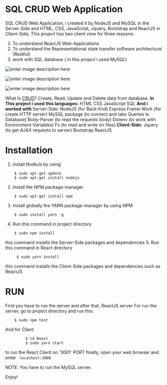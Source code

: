 # **SQL CRUD Web Application**
SQL CRUD Web Application, i created it by NodeJS and MySQL in the Server-Side and HTML, CSS, JavaScript, Jquery, Bootstrap and ReactJS in Client-Side; This project has two client view for three reasons:
1. To understand  ReactJS Web-Applications 
2. To understand the Representational state transfer software architectural (Restful) 
3. work with SQL database ( in this project i used MySQL)

![enter image description here](https://lh3.googleusercontent.com/YM8fUO6GILbVTDW10UCRJsmlbYhnHM9uKH5wypb_536x-FLnHPPby-QyOEwWd2NxI9RaIfzzzCk)

![enter image description here](https://lh3.googleusercontent.com/We2RJKRe4rImM7NxjSZgoW15momruX1o_EFosV_9tM2HrGbS4nuN6bpQmC0Nrwp5MC85wHrkkCk)


![enter image description here](https://lh3.googleusercontent.com/m3fH7Okb0HlXcaqa52MhkNyE0UQ5-nmvxSnaIESTME0xwLiXOzlv4-eF_MLXrsgQQrHo7kOC3Eo) 

What Is [CRUD](https://en.wikipedia.org/wiki/Create,_read,_update_and_delete)?
 Create, Read, Update and Delete data from database.
**In This project i used this languages:**
HTML
CSS
JavaScript
SQL 
**And i worked with** 
Server-Side:
NodeJS (for Back-End)
Express Frame-Work (for create HTTP server)
MySQL package (to connect and take Queries to Database)
Body-Parser (to read the requests body)
Dotenv (to work with Environment-Variables)
Fs (to read and write on files)
**Client-Side:**
Jquery (to get AJAX requests to server)
Bootstrap 
ReactJS 
 

# Installation
1. install NodeJs by using 
```
	$ sudo apt-get update
	$ sudo apt-get install nodejs
```
2. Install the NPM package-manager
```
	$ sudo apt-get install npm
```
3. Install globally the YARN package-manager by using NPM
```
	$ sudo install yarn -g
```
4. Run this command in project directory
```
	$ sudo npm install
```
this command installs the Server-Side packages and dependencies 
5. Run this command in React directory
```
	 $ sudo yarn install
```
this command installs the Client-Side  packages and dependencies such as ReactJS


# RUN
First  you have to run the server and after that, ReactJS server
For run the server, go to project directory and run this:
```
	$ sudo npm test
  ```
  And for Client
```
		 $ cd React
		 $ sudo yarn start
```
to run the React Client on '3001' PORT
finally, open your web browser and enter ``` localhost:3000```

NOTE: You have to run the MySQL server.

Enjoy!
